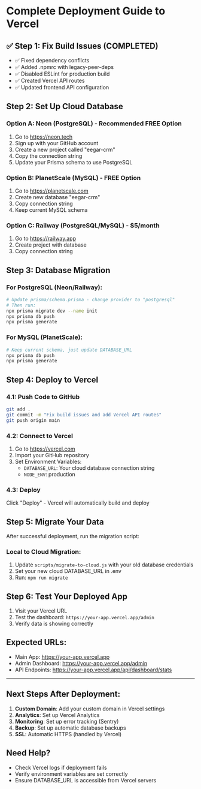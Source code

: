 # Complete Deployment Guide to Vercel

## ✅ Step 1: Fix Build Issues (COMPLETED)
- ✅ Fixed dependency conflicts
- ✅ Added .npmrc with legacy-peer-deps
- ✅ Disabled ESLint for production build
- ✅ Created Vercel API routes
- ✅ Updated frontend API configuration

## Step 2: Set Up Cloud Database

### Option A: Neon (PostgreSQL) - Recommended FREE Option
1. Go to https://neon.tech
2. Sign up with your GitHub account
3. Create a new project called "eegar-crm"
4. Copy the connection string
5. Update your Prisma schema to use PostgreSQL

### Option B: PlanetScale (MySQL) - FREE Option
1. Go to https://planetscale.com
2. Create new database "eegar-crm"
3. Copy connection string
4. Keep current MySQL schema

### Option C: Railway (PostgreSQL/MySQL) - $5/month
1. Go to https://railway.app
2. Create project with database
3. Copy connection string

## Step 3: Database Migration

### For PostgreSQL (Neon/Railway):
```bash
# Update prisma/schema.prisma - change provider to "postgresql"
# Then run:
npx prisma migrate dev --name init
npx prisma db push
npx prisma generate
```

### For MySQL (PlanetScale):
```bash
# Keep current schema, just update DATABASE_URL
npx prisma db push
npx prisma generate
```

## Step 4: Deploy to Vercel

### 4.1: Push Code to GitHub
```bash
git add .
git commit -m "Fix build issues and add Vercel API routes"
git push origin main
```

### 4.2: Connect to Vercel
1. Go to https://vercel.com
2. Import your GitHub repository
3. Set Environment Variables:
   - `DATABASE_URL`: Your cloud database connection string
   - `NODE_ENV`: production

### 4.3: Deploy
Click "Deploy" - Vercel will automatically build and deploy

## Step 5: Migrate Your Data

After successful deployment, run the migration script:

### Local to Cloud Migration:
1. Update `scripts/migrate-to-cloud.js` with your old database credentials
2. Set your new cloud DATABASE_URL in .env
3. Run: `npm run migrate`

## Step 6: Test Your Deployed App

1. Visit your Vercel URL
2. Test the dashboard: `https://your-app.vercel.app/admin`
3. Verify data is showing correctly

## Expected URLs:
- Main App: https://your-app.vercel.app
- Admin Dashboard: https://your-app.vercel.app/admin
- API Endpoints: https://your-app.vercel.app/api/dashboard/stats

---

## Next Steps After Deployment:

1. **Custom Domain**: Add your custom domain in Vercel settings
2. **Analytics**: Set up Vercel Analytics
3. **Monitoring**: Set up error tracking (Sentry)
4. **Backup**: Set up automatic database backups
5. **SSL**: Automatic HTTPS (handled by Vercel)

## Need Help?
- Check Vercel logs if deployment fails
- Verify environment variables are set correctly
- Ensure DATABASE_URL is accessible from Vercel servers

